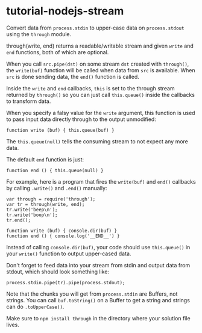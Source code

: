 # tutorial-nodejs-stream

Convert data from `process.stdin` to upper-case data on `process.stdout`
using the `through` module.

through(write, end) returns a readable/writable stream and given `write` and
`end` functions, both of which are optional.

When you call `src.pipe(dst)` on some stream `dst` created with `through()`, the
`write(buf)` function will be called when data from `src` is available.
When `src` is done sending data, the `end()` function is called.

Inside the `write` and `end` callbacks, `this` is set to the through stream
returned by `through()` so you can just call `this.queue()` inside the callbacks
to transform data.

When you specify a falsy value for the `write` argument, this function is used
to pass input data directly through to the output unmodified:

    function write (buf) { this.queue(buf) }
 
The `this.queue(null)` tells the consuming stream to not expect any more data.

The default `end` function is just:

    function end () { this.queue(null) }

For example, here is a program that fires the `write(buf)` and `end()` callbacks
by calling `.write()` and `.end()` manually:

    var through = require('through');
    var tr = through(write, end);
    tr.write('beep\n');
    tr.write('boop\n');
    tr.end();
    
    function write (buf) { console.dir(buf) }
    function end () { console.log('__END__') }

Instead of calling `console.dir(buf)`, your code should use `this.queue()` in
your `write()` function to output upper-cased data.

Don't forget to feed data into your stream from stdin and output data from
stdout, which should look something like:

    process.stdin.pipe(tr).pipe(process.stdout);

Note that the chunks you will get from `process.stdin` are Buffers, not strings.
You can call `buf.toString()` on a Buffer to get a string and strings can do
`.toUpperCase()`.

Make sure to `npm install through` in the directory where your solution
file lives.

